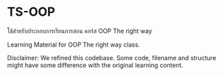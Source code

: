 # TS-OOP

ใช้สำหรับประกอบการเรียนการสอน คอร์ส OOP The right way

Learning Material for OOP The right way class.

Disclaimer: We refined this codebase. Some code, filename and structure might have some difference with the original learning content.